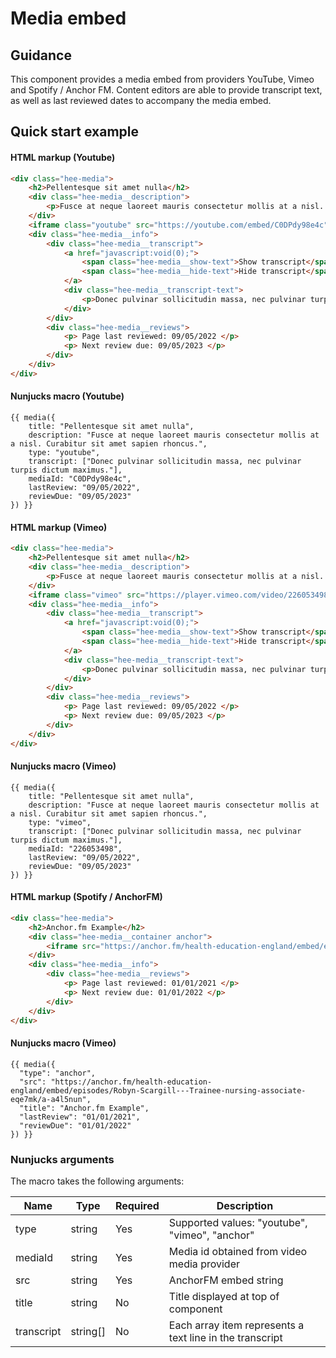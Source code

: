 # Media embed

## Guidance

This component provides a media embed from providers YouTube, Vimeo and Spotify / Anchor FM. Content editors are
able to provide transcript text, as well as last reviewed dates to accompany the media embed.

## Quick start example

#### HTML markup (Youtube)

```html
<div class="hee-media">
    <h2>Pellentesque sit amet nulla</h2>
    <div class="hee-media__description">
        <p>Fusce at neque laoreet mauris consectetur mollis at a nisl. Curabitur sit amet sapien rhoncus.</p>
    </div>
    <iframe class="youtube" src="https://youtube.com/embed/C0DPdy98e4c" title="Pellentesque sit amet nulla" frameborder="0" allow="accelerometer; autoplay; clipboard-write; encrypted-media; fullscreen; gyroscope; picture-in-picture"></iframe>
    <div class="hee-media__info">
        <div class="hee-media__transcript">
            <a href="javascript:void(0);">
                <span class="hee-media__show-text">Show transcript</span>
                <span class="hee-media__hide-text">Hide transcript</span>
            </a>
            <div class="hee-media__transcript-text">
                <p>Donec pulvinar sollicitudin massa, nec pulvinar turpis dictum maximus.</p>
            </div>
        </div>
        <div class="hee-media__reviews">
            <p> Page last reviewed: 09/05/2022 </p>
            <p> Next review due: 09/05/2023 </p>
        </div>
    </div>
</div>
```

#### Nunjucks macro (Youtube)

```
{{ media({
    title: "Pellentesque sit amet nulla",
    description: "Fusce at neque laoreet mauris consectetur mollis at a nisl. Curabitur sit amet sapien rhoncus.",
    type: "youtube",
    transcript: ["Donec pulvinar sollicitudin massa, nec pulvinar turpis dictum maximus."],
    mediaId: "C0DPdy98e4c",
    lastReview: "09/05/2022",
    reviewDue: "09/05/2023"
}) }}
```

#### HTML markup (Vimeo)

```html
<div class="hee-media">
    <h2>Pellentesque sit amet nulla</h2>
    <div class="hee-media__description">
        <p>Fusce at neque laoreet mauris consectetur mollis at a nisl. Curabitur sit amet sapien rhoncus.</p>
    </div>
    <iframe class="vimeo" src="https://player.vimeo.com/video/226053498" title="Pellentesque sit amet nulla" frameborder="0" allow="accelerometer; autoplay; clipboard-write; encrypted-media; fullscreen; gyroscope; picture-in-picture"></iframe>
    <div class="hee-media__info">
        <div class="hee-media__transcript">
            <a href="javascript:void(0);">
                <span class="hee-media__show-text">Show transcript</span>
                <span class="hee-media__hide-text">Hide transcript</span>
            </a>
            <div class="hee-media__transcript-text">
                <p>Donec pulvinar sollicitudin massa, nec pulvinar turpis dictum maximus.</p>
            </div>
        </div>
        <div class="hee-media__reviews">
            <p> Page last reviewed: 09/05/2022 </p>
            <p> Next review due: 09/05/2023 </p>
        </div>
    </div>
</div>
```

#### Nunjucks macro (Vimeo)

```
{{ media({
    title: "Pellentesque sit amet nulla",
    description: "Fusce at neque laoreet mauris consectetur mollis at a nisl. Curabitur sit amet sapien rhoncus.",
    type: "vimeo",
    transcript: ["Donec pulvinar sollicitudin massa, nec pulvinar turpis dictum maximus."],
    mediaId: "226053498",
    lastReview: "09/05/2022",
    reviewDue: "09/05/2023"
}) }}
```

#### HTML markup (Spotify / AnchorFM)

```html
<div class="hee-media">
    <h2>Anchor.fm Example</h2>
    <div class="hee-media__container anchor">
        <iframe src="https://anchor.fm/health-education-england/embed/episodes/Robyn-Scargill---Trainee-nursing-associate-eqe7mk/a-a4l5nun" frameborder="0" scrolling="no"></iframe>
    </div>
    <div class="hee-media__info">
        <div class="hee-media__reviews">
            <p> Page last reviewed: 01/01/2021 </p>
            <p> Next review due: 01/01/2022 </p>
        </div>
    </div>
</div>
```

#### Nunjucks macro (Vimeo)

```
{{ media({
  "type": "anchor",
  "src": "https://anchor.fm/health-education-england/embed/episodes/Robyn-Scargill---Trainee-nursing-associate-eqe7mk/a-a4l5nun",
  "title": "Anchor.fm Example",
  "lastReview": "01/01/2021",
  "reviewDue": "01/01/2022"
}) }}
```

### Nunjucks arguments

The macro takes the following arguments:

| Name         | Type     | Required | Description                                              |
|--------------|----------|----------|----------------------------------------------------------|
| type         | string   | Yes      | Supported values: "youtube", "vimeo", "anchor"           |
| mediaId      | string   | Yes      | Media id obtained from video media provider              |
| src          | string   | Yes      | AnchorFM embed string                                    |
| title        | string   | No       | Title displayed at top of component                      |
| transcript   | string[] | No       | Each array item represents a text line in the transcript |
